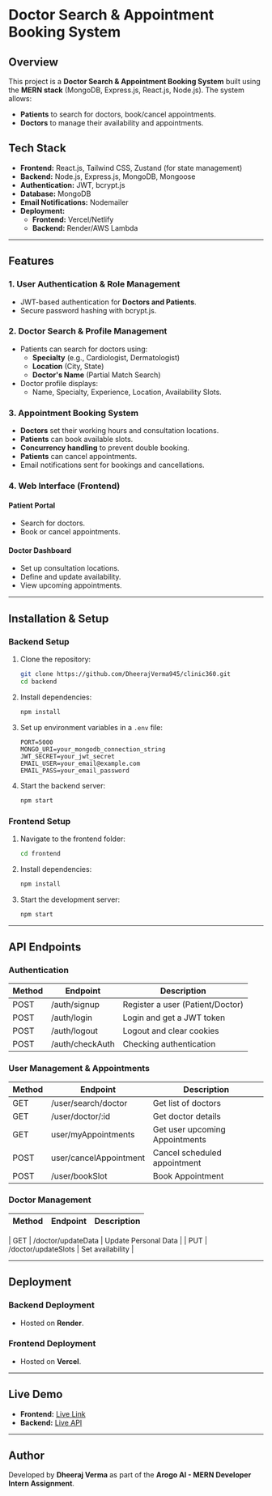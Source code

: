 # Doctor Search & Appointment Booking System

## Overview
This project is a **Doctor Search & Appointment Booking System** built using the **MERN stack** (MongoDB, Express.js, React.js, Node.js). The system allows:
- **Patients** to search for doctors, book/cancel appointments.
- **Doctors** to manage their availability and appointments.

## Tech Stack
- **Frontend:** React.js, Tailwind CSS, Zustand (for state management)
- **Backend:** Node.js, Express.js, MongoDB, Mongoose
- **Authentication:** JWT, bcrypt.js
- **Database:** MongoDB
- **Email Notifications:** Nodemailer
- **Deployment:**
  - **Frontend:** Vercel/Netlify
  - **Backend:** Render/AWS Lambda

---

## Features
### 1. User Authentication & Role Management
- JWT-based authentication for **Doctors and Patients**.
- Secure password hashing with bcrypt.js.

### 2. Doctor Search & Profile Management
- Patients can search for doctors using:
  - **Specialty** (e.g., Cardiologist, Dermatologist)
  - **Location** (City, State)
  - **Doctor's Name** (Partial Match Search)
- Doctor profile displays:
  - Name, Specialty, Experience, Location, Availability Slots.

### 3. Appointment Booking System
- **Doctors** set their working hours and consultation locations.
- **Patients** can book available slots.
- **Concurrency handling** to prevent double booking.
- **Patients** can cancel appointments.
- Email notifications sent for bookings and cancellations.

### 4. Web Interface (Frontend)
#### **Patient Portal**
- Search for doctors.
- Book or cancel appointments.

#### **Doctor Dashboard**
- Set up consultation locations.
- Define and update availability.
- View upcoming appointments.

---

## Installation & Setup
### Backend Setup
1. Clone the repository:
   ```bash
   git clone https://github.com/DheerajVerma945/clinic360.git
   cd backend
   ```
2. Install dependencies:
   ```bash
   npm install
   ```
3. Set up environment variables in a `.env` file:
   ```env
   PORT=5000
   MONGO_URI=your_mongodb_connection_string
   JWT_SECRET=your_jwt_secret
   EMAIL_USER=your_email@example.com
   EMAIL_PASS=your_email_password
   ```
4. Start the backend server:
   ```bash
   npm start
   ```

### Frontend Setup
1. Navigate to the frontend folder:
   ```bash
   cd frontend
   ```
2. Install dependencies:
   ```bash
   npm install
   ```
3. Start the development server:
   ```bash
   npm start
   ```

---

## API Endpoints
### Authentication
| Method | Endpoint        | Description          |
|--------|----------------|----------------------|
| POST   | /auth/signup | Register a user (Patient/Doctor) |
| POST   | /auth/login | Login and get a JWT token |
| POST   | /auth/logout | Logout and clear cookies |
| POST   | /auth/checkAuth | Checking authentication |

### User Management & Appointments

| Method | Endpoint        | Description          |
|--------|----------------|----------------------|
| GET    | /user/search/doctor | Get list of doctors |
| GET    | /user/doctor/:id | Get doctor details |
| GET    | user/myAppointments | Get user upcoming Appointments |
| POST   | user/cancelAppointment | Cancel scheduled appointment |
| POST   | /user/bookSlot | Book Appointment |

### Doctor Management
| Method | Endpoint        | Description          |
|--------|----------------|----------------------|

| GET    | /doctor/updateData | Update Personal Data |
| PUT    | /doctor/updateSlots | Set availability |

---

## Deployment
### Backend Deployment
- Hosted on **Render**.

### Frontend Deployment
- Hosted on **Vercel**.

---

## Live Demo
- **Frontend:** [Live Link](https://your-frontend-url.vercel.app)
- **Backend:** [Live API](https://your-backend-url.render.com)


---

## Author
Developed by **Dheeraj Verma** as part of the **Arogo AI - MERN Developer Intern Assignment**.

